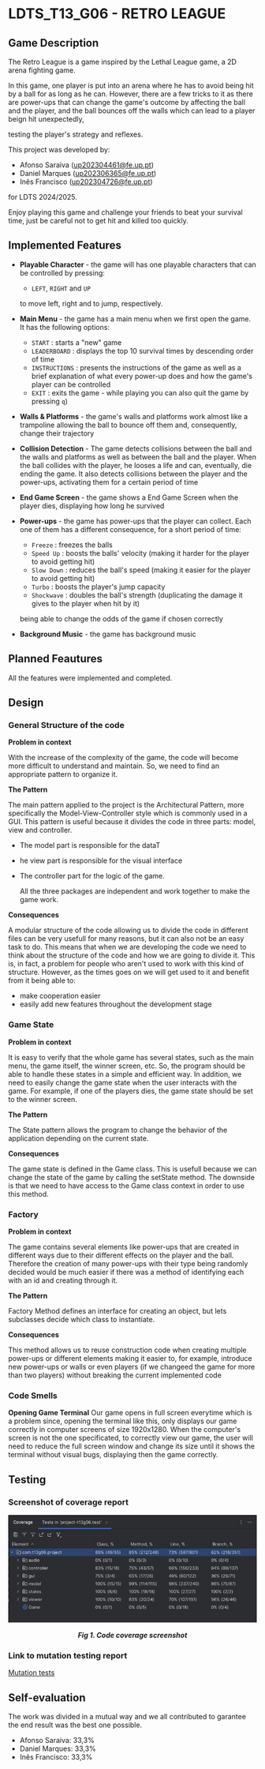 # LDTS_T13_G06 - RETRO LEAGUE

## Game Description

The Retro League is a game inspired by the Lethal League game, a 2D arena fighting game. 

In this game, one player is put into an arena where he has to avoid being hit by a ball for as long as he can. However, there are a few tricks to it as there are power-ups that can change the game's outcome by affecting the ball and the player, and the ball bounces off the walls which can lead to a player beign hit unexpectedly,

testing the player's strategy and reflexes.


This project was developed by:
- Afonso Saraiva (up202304461@fe.up.pt)
- Daniel Marques (up202306365@fe.up.pt)
- Inês Francisco (up202304726@fe.up.pt)

for LDTS 2024/2025.

Enjoy playing this game and challenge your friends to beat your survival time, just be careful not to get hit and killed too quickly.

## Implemented Features

- **Playable Character** - the game will has one playable characters that can be controlled by pressing:
    - `LEFT`, `RIGHT` and `UP`

  to move left, right and to jump, respectively.

- **Main Menu** - the game has a main menu when we first open the game. It has the following options:
    - `START` : starts a "new" game
    - `LEADERBOARD` : displays the top 10 survival times by descending order of time
    - `INSTRUCTIONS` : presents the instructions of the game as well as a brief explanation of what every power-up does and how the game's player can be controlled
    - `EXIT` : exits the game - while playing you can also quit the game by pressing `q`)

- **Walls & Platforms** - the game's walls and platforms work almost like a trampoline allowing the ball to bounce off them and, consequently, change their trajectory

- **Collision Detection** - The game detects collisions between the ball and the walls and platforms as well as between the ball and the player. When the ball collides with the player, he looses a life and can, eventually, die ending the game. It also detects collisions between the player and the power-ups, activating them for a certain period of time

- **End Game Screen** - the game shows a End Game Screen when the player dies, displaying how long he survived

- **Power-ups** - the game has power-ups that the player can collect. Each one of them has a different consequence, for a short period of time:
    -  `Freeze` : freezes the balls
    -  `Speed Up` : boosts the balls' velocity (making it harder for the player to avoid getting hit)
    -  `Slow Down` : reduces the ball's speed (making it easier for the player to avoid getting hit)
    -  `Turbo` : boosts the player's jump capacity
    -  `Shockwave` : doubles the ball's strength (duplicating the damage it gives to the player when hit by it)

  being able to change the odds of the game if chosen correctly

- **Background Music** - the game has background music

## Planned Feautures

All the features were implemented and completed.

## Design

### General Structure of the code
**Problem in context**

With the increase of the complexity of the game, the code will become more difficult to understand and maintain. So, we need to find an appropriate pattern to organize it.

**The Pattern**

The main pattern applied to the project is the Architectural Pattern, more specifically the Model-View-Controller style which is commonly used in a GUI. This pattern is useful because it divides the code in three parts: model, view and controller. 
- The model part is responsible for the dataT
- he view part is responsible for the visual interface
- The controller part for the logic of the game.

  All the three packages are independent and work together to make the game work.

**Consequences**

A modular structure of the code allowing us to divide the code in different files can be very usefull for many reasons, but it can also not be an easy task to do. This means that when we are developing the code we need to think about the structure of the code and how we are going to divide it. This is, in fact, a problem for people who aren't used to work with this kind of structure. However, as the times goes on we will get used to it and benefit from it being able to:
- make cooperation easier
- easily add new features throughout the development stage

### Game State
**Problem in context**

It is easy to verify that the whole game has several states, such as the main menu, the game itself, the winner screen, etc. So, the program should be able to handle these states in a simple and efficient way. In addition, we need to easily change the game state when the user interacts with the game. For example, if one of the players dies, the game state should be set to the winner screen.

**The Pattern**

The State pattern allows the program to change the behavior of the application depending on the current state.

**Consequences**

The game state is defined in the Game class. This is usefull because we can change the state of the game by calling the setState method. The downside is that we need to have access to the Game class context in order to use this method.

### Factory
**Problem in context**

The game contains several elements like power-ups that are created in different ways due to their different effects on the player and the ball. Therefore the creation of many power-ups with their type being randomly decided would be much easier if there was a method of identifying each with an id and creating through it.

**The Pattern**

Factory Method defines an interface for creating an object, but lets subclasses decide which class to instantiate.

**Consequences**

This method allows us to reuse construction code when creating multiple power-ups or different elements making it easier to, for example, introduce new power-ups or walls or even players (if we changeed the game for more than two players) without breaking the current implemented code

### Code Smells

**Opening Game Terminal**
Our game opens in full screen everytime which is a problem since, opening the terminal like this, only displays our game correctly in computer screens of size 1920x1280. When the computer's screen is not the one specificated, to correctly view our game, the user will need to reduce the full screen window and change its size until it shows the terminal without visual bugs, displaying then the game correctly.

## Testing

### Screenshot of coverage report

<p align="center" justify="center">
  <img src="images/screenshots/coverageTest.JPG"/>
</p>
<p align="center">
  <b><i>Fig 1. Code coverage screenshot</i></b>
</p>

### Link to mutation testing report
[Mutation tests](../build/reports/pitest/index.html)

## Self-evaluation

The work was divided in a mutual way and we all contributed to garantee the end result was the best one possible.

- Afonso Saraiva: 33,3%
- Daniel Marques: 33,3%
- Inês Francisco: 33,3%
